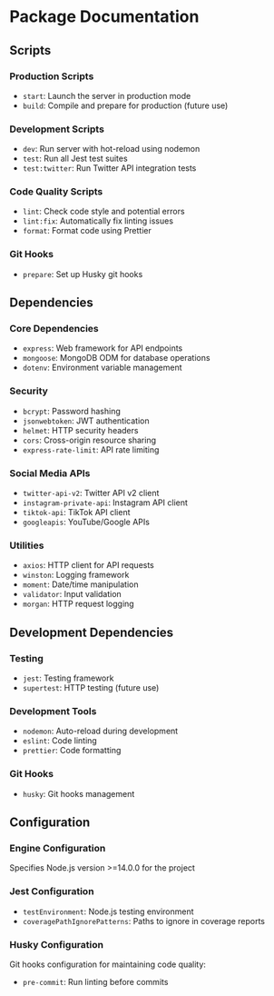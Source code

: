 # Package Documentation

## Scripts

### Production Scripts
- `start`: Launch the server in production mode
- `build`: Compile and prepare for production (future use)

### Development Scripts
- `dev`: Run server with hot-reload using nodemon
- `test`: Run all Jest test suites
- `test:twitter`: Run Twitter API integration tests

### Code Quality Scripts
- `lint`: Check code style and potential errors
- `lint:fix`: Automatically fix linting issues
- `format`: Format code using Prettier

### Git Hooks
- `prepare`: Set up Husky git hooks

## Dependencies

### Core Dependencies
- `express`: Web framework for API endpoints
- `mongoose`: MongoDB ODM for database operations
- `dotenv`: Environment variable management

### Security
- `bcrypt`: Password hashing
- `jsonwebtoken`: JWT authentication
- `helmet`: HTTP security headers
- `cors`: Cross-origin resource sharing
- `express-rate-limit`: API rate limiting

### Social Media APIs
- `twitter-api-v2`: Twitter API v2 client
- `instagram-private-api`: Instagram API client
- `tiktok-api`: TikTok API client
- `googleapis`: YouTube/Google APIs

### Utilities
- `axios`: HTTP client for API requests
- `winston`: Logging framework
- `moment`: Date/time manipulation
- `validator`: Input validation
- `morgan`: HTTP request logging

## Development Dependencies

### Testing
- `jest`: Testing framework
- `supertest`: HTTP testing (future use)

### Development Tools
- `nodemon`: Auto-reload during development
- `eslint`: Code linting
- `prettier`: Code formatting

### Git Hooks
- `husky`: Git hooks management

## Configuration

### Engine Configuration
Specifies Node.js version >=14.0.0 for the project

### Jest Configuration
- `testEnvironment`: Node.js testing environment
- `coveragePathIgnorePatterns`: Paths to ignore in coverage reports

### Husky Configuration
Git hooks configuration for maintaining code quality:
- `pre-commit`: Run linting before commits
